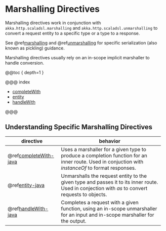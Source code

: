 <a id="marshallingdirectives-java"></a>
# Marshalling Directives

Marshalling directives work in conjunction with `akka.http.scaladsl.marshalling` and `akka.http.scaladsl.unmarshalling` to convert
a request entity to a specific type or a type to a response.

See @ref[marshalling](../../../common/marshalling.md#http-marshalling-java) and @ref[unmarshalling](../../../common/unmarshalling.md#http-unmarshalling-java) for specific
serialization (also known as pickling) guidance.

Marshalling directives usually rely on an in-scope implicit marshaller to handle conversion.  

@@toc { depth=1 }

@@@ index

* [completeWith](completeWith.md)
* [entity](entity.md)
* [handleWith](handleWith.md)

@@@

## Understanding Specific Marshalling Directives

|directive                                                  | behavior                                                                                                                                         |
|-----------------------------------------------------------|--------------------------------------------------------------------------------------------------------------------------------------------------|
|@ref[completeWith-java](completeWith.md#completewith-java) | Uses a marshaller for a given type to produce a completion function for an inner route. Used in conjuction with *instanceOf* to format responses.|
|@ref[entity-java](entity.md#entity-java)                   | Unmarshalls the request entity to the given type and passes it to its inner route.  Used in conjection with *as* to convert requests to objects. |
|@ref[handleWith-java](handleWith.md#handlewith-java)       | Completes a request with a given function, using an in-scope unmarshaller for an input and in-scope marshaller for the output.                   |